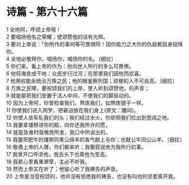 # 诗篇 - 第六十六篇
  
 1 全地阿，呼颂上帝哦！  
 2 要唱扬他名之荣耀；使颂赞他的话有光辉。  
 3 要对上帝说：「你所作的事何等可畏惧阿！因你能力之大你的仇敌都屈身投降你。  
 4 全地必敬拜你，唱扬你，唱扬你的名。〔细拉〕  
 5 你们来，看上帝的作为：他向世人所行的多么可畏惧。  
 6 他将海变成干地；众民步行过河；在那里我们因他而欢喜。  
 7 他用权能永统治万族之民；他的眼鉴察列国；顽梗的人不可自高。〔细拉〕  
 8 万族之民哪，要祝颂我们的上帝，使人听到颂赞他，的声音；  
 9 就是那把我们安置于活人中间，不使我们的脚摇动的。  
 10 因为上帝阿，你曾检查我们，熬炼我们，如熬炼银子一样。  
 11 你使我们进入网罗，把窘迫放在我们身上(原文：腰间)。  
 12 你使人坐车轧我们的头；我们经过水火，你却把我们拉出到宽阔之地。  
 13 我要拿燔祭进你的殿，向你还我所许的愿，  
 14 就是急难时我嘴唇所发，我口中所说出的。  
 15 我要把肥牛的燔祭同熏公绵羊的香气献上与你；也献公牛同公山羊。〔细拉〕  
 16 敬畏上帝的人哪，你们都来听；我要叙说他为我所行的事。  
 17 我曾开口呼求他，我舌头下也尊他为至高。  
 18 我若心里看重罪孽，主必不听我。  
 19 然而上帝实在听了；他留心听了我祷告的声音。  
 20 上帝是当受祝颂的，他并没有拒绝我的祷告，也没有叫他的坚爱离开我。